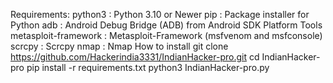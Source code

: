 Requirements:
python3 : Python 3.10 or Newer
pip : Package installer for Python
adb : Android Debug Bridge (ADB) from Android SDK Platform Tools
metasploit-framework : Metasploit-Framework (msfvenom and msfconsole)
scrcpy : Scrcpy
nmap : Nmap
How to install
git clone https://github.com/Hackerindia3331/IndianHacker-pro.git
cd IndianHacker-pro 
pip install -r requirements.txt
python3 IndianHacker-pro.py
